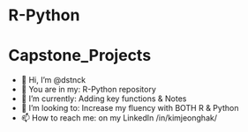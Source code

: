 # R-Python
# Capstone_Projects
* 👋 Hi, I’m @dstnck
* 👀 You are in my: R-Python repository
* 🌱 I’m currently: Adding key functions & Notes
* 💞️ I’m looking to: Increase my fluency with BOTH R & Python
* 📫 How to reach me: on my LinkedIn /in/kimjeonghak/
